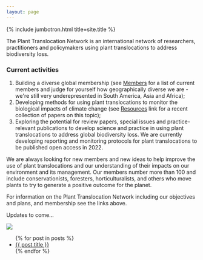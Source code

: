 ```yaml
---
layout: page
---
```


{% include jumbotron.html title=site.title  %}

The Plant Translocation Network is an international network of researchers, practitioners and policymakers using plant translocations to address biodiversity loss.  

### Current activities
 1. Building a diverse global membership (see <a href="membership" title="Members">Members</a> for a list of current members and judge for yourself how geographically diverse we are - we're still very underepresented in South America, Asia and Africa);
 2. Developing methods for using plant translocations to monitor the biological impacts of climate change (see <a href="SFannouncement" title="Resources">Resources</a> link for a recent collection of papers on this topic);
 3. Exploring the potential for review papers, special issues and practice-relevant publications to develop science and practice in using plant translocations to address global biodiversity loss. We are currently developing reporting and monitoring protocols for plant translocations to be published open access in 2022.

 We are always looking for new members and new ideas to help improve the use of plant translocations and our understanding of their impacts on our environment and its management.  Our members number more than 100 and include conservationists, foresters, horticulturalists, and others who move plants to try to generate a positive outcome for the planet.

For information on the Plant Translocation Network including our objectives and plans, and membership see the links above.

Updates to come...

<img src="SF_image.png" class="img-fluid">

<ul>
  {% for post in posts %}
    <li>
      <a href="{{ post.url }}">{{ post.title }}</a>
    </li>
  {% endfor %}
  </ul>
